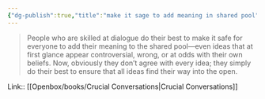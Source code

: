 ```yaml
---
{"dg-publish":true,"title":"make it sage to add meaning in shared pool","tags":["quotes"],"date":"2023-05-21T09:43:40+04:00","modified_at":"2023-07-11T17:19:30+03:00","alias":"make it sage to add meaning in shared pool","dg-path":"/quotes/202305210943.md","permalink":"/quotes/202305210943/","dgPassFrontmatter":true}
---
```



> People who are skilled at dialogue do their best to make it safe for everyone to add their meaning to the shared pool—even ideas that at first glance appear controversial, wrong, or at odds with their own beliefs. Now, obviously they don’t agree with every idea; they simply do their best to ensure that all ideas find their way into the open.

Link:: [[Openbox/books/Crucial Conversations|Crucial Conversations]]
